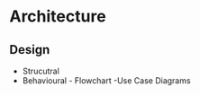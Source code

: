 # Architecture

## Design
- Strucutral
- Behavioural
      - Flowchart
      -Use Case Diagrams
      